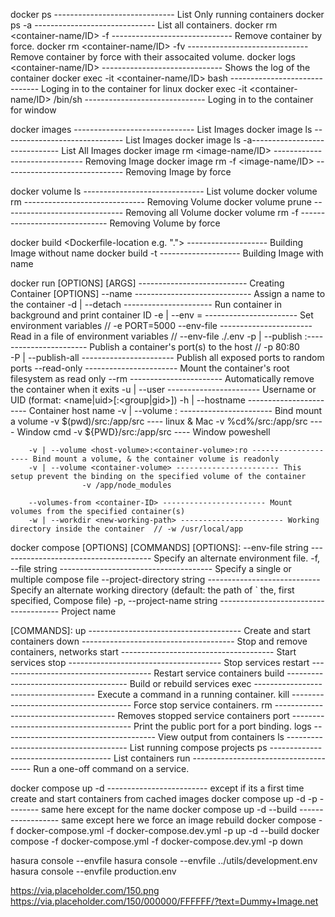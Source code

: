 docker ps ------------------------------ List Only running containers
docker ps -a ------------------------------ List all containers.
docker rm <container-name/ID> -f ------------------------------ Remove container by force.
docker rm <container-name/ID> -fv ------------------------------ Remove container by force with their assocaited volume.
docker logs <container-name/ID> ------------------------------ Shows the log of the container
docker exec -it <container-name/ID> bash ------------------------------ Loging in to the container for linux
docker exec -it <container-name/ID> /bin/sh ------------------------------ Loging in to the container for window

docker images ------------------------------ List Images
docker image ls ------------------------------ List Images
docker image ls -a------------------------------ List All Images
docker image rm <image-name/ID> ------------------------------ Removing Image
docker image rm -f <image-name/ID> ------------------------------ Removing Image by force

docker volume ls ------------------------------ List volume
docker volume rm <volume-name> ------------------------------ Removing Volume
docker volume prune <volume-name> ------------------------------ Removing all Volume
docker volume rm -f <volume-name> ------------------------------ Removing Volume by force

docker build <Dockerfile-location e.g. "."> -------------------- Building Image without name
docker build <Dockerfile-location> -t <image-name> -------------------- Building Image with name

docker run [OPTIONS] <image-name> [ARGS] --------------------------- Creating Container
[OPTIONS]
--name <name-container> ----------------------------- Assign a name to the container
-d | --detach ---------------------- Run container in background and print container ID
-e | --env <env-name>=<env-value> ----------------------- Set environment variables // -e PORT=5000
--env-file <env-file-locatoin> ----------------------- Read in a file of environment variables // --env-file ./.env
-p | --publish <host-port>:<container-port>----------------------- Publish a container's port(s) to the host // -p 80:80  
 -P | --publish-all ----------------------- Publish all exposed ports to random ports
--read-only ----------------------- Mount the container's root filesystem as read only
--rm ----------------------- Automatically remove the container when it exits
-u | --user <container-username> ----------------------- Username or UID (format: <name|uid>[:<group|gid>])
-h | --hostname <container-hostname> ----------------------- Container host name
-v | --volume <host-volume>:<container-volume> ----------------------- Bind mount a volume
-v $(pwd)/src:/app/src ---- linux & Mac
-v %cd%/src:/app/src ---- Window cmd
-v ${PWD}/src:/app/src ---- Window poweshell

        -v | --volume <host-volume>:<container-volume>:ro -------------------- Bind mount a volume, & the container volume is readonly
        -v | --volume <container-volume> ----------------------- This setup prevent the binding on the specified volume of the container
                    -v /app/node_modules

        --volumes-from <container-ID> ----------------------- Mount volumes from the specified container(s)
        -w | --workdir <new-working-path> ----------------------- Working directory inside the container  // -w /usr/local/app

docker compose [OPTIONS] [COMMANDS]
[OPTIONS]:
--env-file string -------------------------------------- Specify an alternate environment file.
-f, --file string -------------------------------------- Specify a single or multiple compose file
--project-directory string ---------------------------- Specify an alternate working directory (default: the path of ` the, first specified, Compose file)
-p, --project-name string -------------------------------------- Project name

[COMMANDS]:
up -------------------------------------- Create and start containers
down -------------------------------------- Stop and remove containers, networks
start -------------------------------------- Start services
stop -------------------------------------- Stop services
restart -------------------------------------- Restart service containers
build -------------------------------------- Build or rebuild services
exec -------------------------------------- Execute a command in a running container.
kill -------------------------------------- Force stop service containers.
rm -------------------------------------- Removes stopped service containers
port -------------------------------------- Print the public port for a port binding.
logs -------------------------------------- View output from containers
ls -------------------------------------- List running compose projects
ps -------------------------------------- List containers
run -------------------------------------- Run a one-off command on a service.

docker compose up -d ------------------------- except if its a first time create and start containers from cached images
docker compose up -d -p <project-name> -------- same here except for the name
docker compose up -d --build ------------------ same except here we force an image rebuild
docker compose -f docker-compose.yml -f docker-compose.dev.yml -p <project-name> up -d --build
docker compose -f docker-compose.yml -f docker-compose.dev.yml -p <project-name> down

hasura console --envfile <relative-path-envfile>
hasura console --envfile ../utils/development.env
hasura console --envfile production.env

https://via.placeholder.com/150.png
https://via.placeholder.com/150/000000/FFFFFF/?text=Dummy+Image.net
